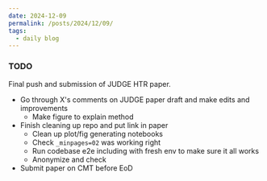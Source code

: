 ```yaml
---
date: 2024-12-09
permalink: /posts/2024/12/09/
tags:
  - daily blog
---
```


### TODO
Final push and submission of JUDGE HTR paper.
- Go through X's comments on JUDGE paper draft and make edits and improvements
  - Make figure to explain method
- Finish cleaning up repo and put link in paper
  - Clean up plot/fig generating notebooks
  - Check `_minpages=02` was working right
  - Run codebase e2e including with fresh env to make sure it all works
  - Anonymize and check
- Submit paper on CMT before EoD
  

